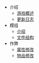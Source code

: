 <!-- _sidebar.md -->

* 介绍
  * [游戏概述](/概述.md)
  * [更新日志](/docs/更新日志.md)
* 模组
  * [介绍](/docs/mod/介绍.md)
  * [文件结构](/docs/mod/文件结构.md)
* 作弊
  * [属性修改](/docs/cheat/属性修改.md)
  * [物品修改](/docs/cheat/物品修改.md)
